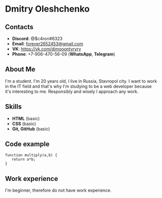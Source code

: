 # Dmitry Oleshchenko

## Contacts 

* **Discord**: @$c4ron#6323
* **Email**: forever2652453@gmail.com
* **VK**: https://vk.com/dimooontyryry
* **Phone**: +7-906-470-56-09 (**WhatsApp**, **Telegram**)

## About Me

   I'm a student. I'm 20 years old, I live in Russia, Stavropol city. I want to work in the IT field and that's why I'm studying to be a web developer because it's interesting to me. Responsibly and wisely I approach any work.
   
## Skills

* **HTML** (basic)
* **CSS** (basic)
* **Git, GitHub** (basic)

## Code example
   ```
   function multiply(a,b) { 
      return a*b;
   }
   ```
## Work experience

   I'm beginner, therefore do not have work experience.

